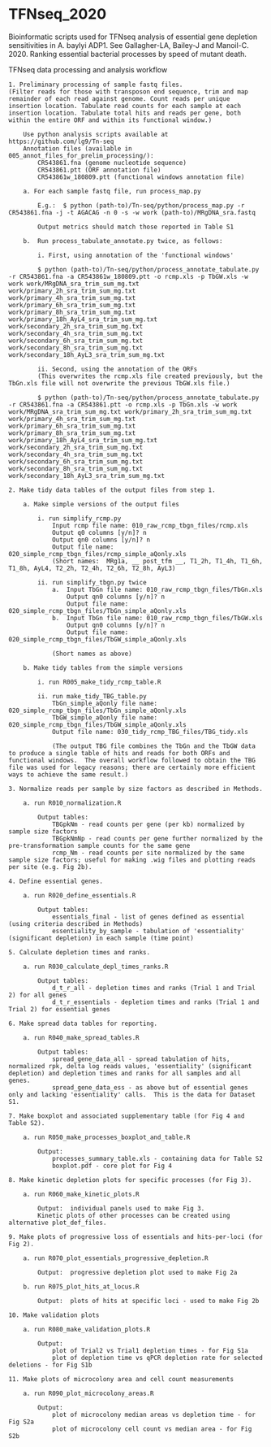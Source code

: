 # TFNseq_2020
Bioinformatic scripts used for TFNseq analysis of essential gene depletion sensitivities in A. baylyi ADP1.  See Gallagher-LA, Bailey-J and Manoil-C. 2020. Ranking essential bacterial processes by speed of mutant death.

TFNseq data processing and analysis workflow

	1. Preliminary processing of sample fastq files.
	(Filter reads for those with transposon end sequence, trim and map remainder of each read against genome. Count reads per unique insertion location. Tabulate read counts for each sample at each insertion location. Tabulate total hits and reads per gene, both within the entire ORF and within its functional window.)
		
		Use python analysis scripts available at https://github.com/lg9/Tn-seq
		Annotation files (available in 005_annot_files_for_prelim_processing/):
			CR543861.fna (genome nucleotide sequence)
			CR543861.ptt (ORF annotation file)
			CR543861w_180809.ptt (functional windows annotation file)
		
		a. For each sample fastq file, run process_map.py
		
			E.g.:  $ python (path-to)/Tn-seq/python/process_map.py -r CR543861.fna -j -t AGACAG -n 0 -s -w work (path-to)/MRgDNA_sra.fastq
			
			Output metrics should match those reported in Table S1
			
		b.	Run process_tabulate_annotate.py twice, as follows:
		
			i. First, using annotation of the 'functional windows'
				
			$ python (path-to)/Tn-seq/python/process_annotate_tabulate.py -r CR543861.fna -a CR543861w_180809.ptt -o rcmp.xls -p TbGW.xls -w work work/MRgDNA_sra_trim_sum_mg.txt work/primary_2h_sra_trim_sum_mg.txt work/primary_4h_sra_trim_sum_mg.txt work/primary_6h_sra_trim_sum_mg.txt work/primary_8h_sra_trim_sum_mg.txt work/primary_18h_AyL4_sra_trim_sum_mg.txt work/secondary_2h_sra_trim_sum_mg.txt work/secondary_4h_sra_trim_sum_mg.txt work/secondary_6h_sra_trim_sum_mg.txt work/secondary_8h_sra_trim_sum_mg.txt work/secondary_18h_AyL3_sra_trim_sum_mg.txt
				
			ii. Second, using the annotation of the ORFs
			(This overwrites the rcmp.xls file created previously, but the TbGn.xls file will not overwrite the previous TbGW.xls file.)
				
			$ python (path-to)/Tn-seq/python/process_annotate_tabulate.py -r CR543861.fna -a CR543861.ptt -o rcmp.xls -p TbGn.xls -w work work/MRgDNA_sra_trim_sum_mg.txt work/primary_2h_sra_trim_sum_mg.txt work/primary_4h_sra_trim_sum_mg.txt work/primary_6h_sra_trim_sum_mg.txt work/primary_8h_sra_trim_sum_mg.txt work/primary_18h_AyL4_sra_trim_sum_mg.txt work/secondary_2h_sra_trim_sum_mg.txt work/secondary_4h_sra_trim_sum_mg.txt work/secondary_6h_sra_trim_sum_mg.txt work/secondary_8h_sra_trim_sum_mg.txt work/secondary_18h_AyL3_sra_trim_sum_mg.txt
				
	2. Make tidy data tables of the output files from step 1.
	
		a. Make simple versions of the output files
		
			i. run simplify_rcmp.py
				Input rcmp file name: 010_raw_rcmp_tbgn_files/rcmp.xls
				Output q0 columns [y/n]? n
				Output qn0 columns [y/n]? n
				Output file name: 020_simple_rcmp_tbgn_files/rcmp_simple_aQonly.xls 
				(Short names:  MRg1a, __ post_tfm __, T1_2h, T1_4h, T1_6h, T1_8h, AyL4, T2_2h, T2_4h, T2_6h, T2_8h, AyL3)
				
			ii. run simplify_tbgn.py twice
				a.	Input TbGn file name: 010_raw_rcmp_tbgn_files/TbGn.xls
					Output qn0 columns [y/n]? n
					Output file name: 020_simple_rcmp_tbgn_files/TbGn_simple_aQonly.xls
				b.	Input TbGn file name: 010_raw_rcmp_tbgn_files/TbGW.xls
					Output qn0 columns [y/n]? n
					Output file name: 020_simple_rcmp_tbgn_files/TbGW_simple_aQonly.xls
					
				(Short names as above)
				
		b. Make tidy tables from the simple versions
		
			i. run R005_make_tidy_rcmp_table.R
			
			ii. run make_tidy_TBG_table.py
				TbGn_simple_aQonly file name: 020_simple_rcmp_tbgn_files/TbGn_simple_aQonly.xls
				TbGW_simple_aQonly file name: 020_simple_rcmp_tbgn_files/TbGW_simple_aQonly.xls
				Output file name: 030_tidy_rcmp_TBG_files/TBG_tidy.xls
				
				(The output TBG file combines the TbGn and the TbGW data to produce a single table of hits and reads for both ORFs and functional windows.  The overall workflow followed to obtain the TBG file was used for legacy reasons; there are certainly more efficient ways to achieve the same result.)
				
	3. Normalize reads per sample by size factors as described in Methods.
	
		a. run R010_normalization.R
		
			Output tables:
				TBGpkNm - read counts per gene (per kb) normalized by sample size factors
				TBGpkNmNp - read counts per gene further normalized by the pre-transformation sample counts for the same gene
				rcmp_Nm - read counts per site normalized by the same sample size factors; useful for making .wig files and plotting reads per site (e.g. Fig 2b).
				
	4. Define essential genes.
	
		a. run R020_define_essentials.R
		
			Output tables:
				essentials_final - list of genes defined as essential (using criteria described in Methods)
				essentiality_by_sample - tabulation of 'essentiality' (significant depletion) in each sample (time point)
	
	5. Calculate depletion times and ranks.
	
		a. run R030_calculate_depl_times_ranks.R
		
			Output tables:
				d_t_r_all - depletion times and ranks (Trial 1 and Trial 2) for all genes
				d_t_r_essentials - depletion times and ranks (Trial 1 and Trial 2) for essential genes
	
	6. Make spread data tables for reporting.
	
		a. run R040_make_spread_tables.R
		
			Output tables:
				spread_gene_data_all - spread tabulation of hits, normalized rpk, delta log reads values, 'essentiality' (significant depletion) and depletion times and ranks for all samples and all genes.
				spread_gene_data_ess - as above but of essential genes only and lacking 'essentiality' calls.  This is the data for Dataset S1.
				
	7. Make boxplot and associated supplementary table (for Fig 4 and Table S2).

		a. run R050_make_processes_boxplot_and_table.R
		
			Output:
				processes_summary_table.xls - containing data for Table S2
				boxplot.pdf - core plot for Fig 4
				
	8. Make kinetic depletion plots for specific processes (for Fig 3).
	
		a. run R060_make_kinetic_plots.R
		
			Output:  individual panels used to make Fig 3.  
			Kinetic plots of other processes can be created using alternative plot_def_files.

	9. Make plots of progressive loss of essentials and hits-per-loci (for Fig 2).
	
		a. run R070_plot_essentials_progressive_depletion.R
		
			Output:  progressive depletion plot used to make Fig 2a
			
		b. run R075_plot_hits_at_locus.R
		
			Output:  plots of hits at specific loci - used to make Fig 2b
		
	10. Make validation plots
		
		a. run R080_make_validation_plots.R
		
			Output:
				plot of Trial2 vs Trial1 depletion times - for Fig S1a
				plot of depletion time vs qPCR depletion rate for selected deletions - for Fig S1b
				
	11. Make plots of microcolony area and cell count measurements
	
		a. run R090_plot_microcolony_areas.R
		
			Output:
				plot of microcolony median areas vs depletion time - for Fig S2a
				plot of microcolony cell count vs median area - for Fig S2b
